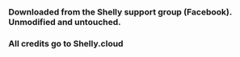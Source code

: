 ### Downloaded from the Shelly support group (Facebook). Unmodified and untouched.

### All credits go to Shelly.cloud
